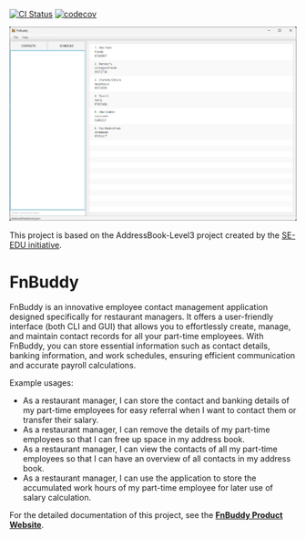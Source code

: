 [![CI Status](https://github.com/AY2324S2-CS2103T-T17-4/tp/workflows/Java%20CI/badge.svg)](https://github.com/AY2324S2-CS2103T-T17-4/tp/actions)
[![codecov](https://codecov.io/gh/AY2324S2-CS2103T-T17-4/tp/graph/badge.svg?token=LPV8FKMOGM)](https://codecov.io/gh/AY2324S2-CS2103T-T17-4/tp)

![Ui](docs/images/Ui.png)

This project is based on the AddressBook-Level3 project created by the [SE-EDU initiative](https://se-education.org).

# FnBuddy
FnBuddy is an innovative employee contact management application designed specifically for restaurant managers. 
It offers a user-friendly interface (both CLI and GUI) that allows you to effortlessly create, manage, 
and maintain contact records for all your part-time employees. With FnBuddy, you can store essential information such as 
contact details, banking information, and work schedules, ensuring efficient communication and accurate payroll 
calculations.

Example usages:
  * As a restaurant manager, I can store the contact and banking details of my part-time employees for easy referral when I want to contact them or transfer their salary.
  * As a restaurant manager, I can remove the details of my part-time employees so that I can free up space in my address book.
  * As a restaurant manager, I can view the contacts of all my part-time employees so that I can have an overview of all contacts in my address book.
  * As a restaurant manager, I can use the application to store the accumulated work hours of my part-time employee for later use of salary calculation.

For the detailed documentation of this project, see the **[FnBuddy Product Website](https://ay2324s2-cs2103t-t17-4.github.io/tp/)**.
